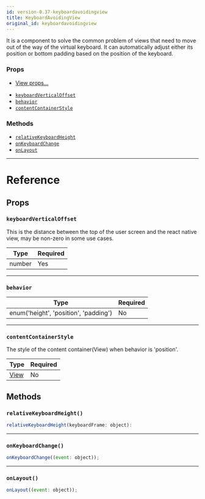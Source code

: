 ```yaml
---
id: version-0.37-keyboardavoidingview
title: KeyboardAvoidingView
original_id: keyboardavoidingview
---
```


It is a component to solve the common problem of views that need to move out of the way of the virtual keyboard. It can automatically adjust either its position or bottom padding based on the position of the keyboard.

### Props

* [View props...](view.md#props)

- [`keyboardVerticalOffset`](keyboardavoidingview.md#keyboardverticaloffset)
- [`behavior`](keyboardavoidingview.md#behavior)
- [`contentContainerStyle`](keyboardavoidingview.md#contentcontainerstyle)

### Methods

* [`relativeKeyboardHeight`](keyboardavoidingview.md#relativekeyboardheight)
* [`onKeyboardChange`](keyboardavoidingview.md#onkeyboardchange)
* [`onLayout`](keyboardavoidingview.md#onlayout)

---

# Reference

## Props

### `keyboardVerticalOffset`

This is the distance between the top of the user screen and the react native view, may be non-zero in some use cases.

| Type   | Required |
| ------ | -------- |
| number | Yes      |

---

### `behavior`

| Type                                  | Required |
| ------------------------------------- | -------- |
| enum('height', 'position', 'padding') | No       |

---

### `contentContainerStyle`

The style of the content container(View) when behavior is 'position'.

| Type                  | Required |
| --------------------- | -------- |
| [View](view.md#style) | No       |

## Methods

### `relativeKeyboardHeight()`

```javascript
relativeKeyboardHeight(keyboardFrame: object):
```

---

### `onKeyboardChange()`

```javascript
onKeyboardChange((event: object));
```

---

### `onLayout()`

```javascript
onLayout((event: object));
```
